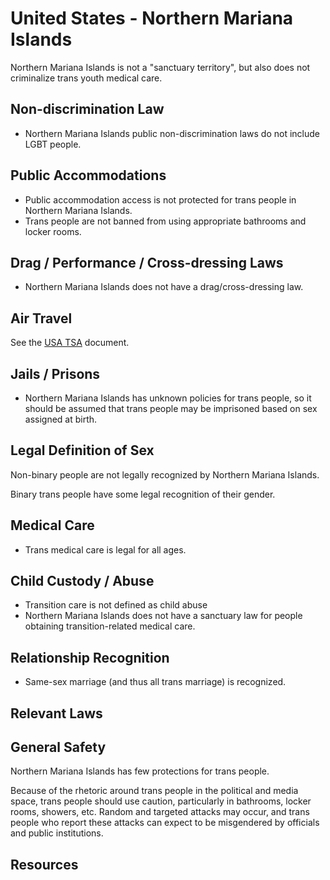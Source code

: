 # United States - Northern Mariana Islands

Northern Mariana Islands is not a "sanctuary territory", but also does
not criminalize trans youth medical care.

## Non-discrimination Law

 * Northern Mariana Islands public non-discrimination laws do not include
   LGBT people.

## Public Accommodations

 * Public accommodation access is not protected for trans people in
   Northern Mariana Islands.
 * Trans people are not banned from using appropriate bathrooms and locker
   rooms.

## Drag / Performance / Cross-dressing Laws

 * Northern Mariana Islands does not have a drag/cross-dressing law.

## Air Travel

See the [USA TSA](notes/tsa.md) document.

## Jails / Prisons

 * Northern Mariana Islands has unknown policies for trans people, so it
   should be assumed that trans people may be imprisoned based on sex
   assigned at birth.

## Legal Definition of Sex

Non-binary people are not legally recognized by Northern Mariana Islands.

Binary trans people have some legal recognition of their gender.

## Medical Care

 * Trans medical care is legal for all ages.

## Child Custody / Abuse

 * Transition care is not defined as child abuse
 * Northern Mariana Islands does not have a sanctuary law for people
   obtaining transition-related medical care.
 
## Relationship Recognition

 * Same-sex marriage (and thus all trans marriage) is recognized.

## Relevant Laws

## General Safety

Northern Mariana Islands has few protections for trans people.

Because of the rhetoric around trans people in the political and media
space, trans people should use caution, particularly in bathrooms,
locker rooms, showers, etc.  Random and targeted attacks may occur, and
trans people who report these attacks can expect to be misgendered by
officials and public institutions.

## Resources

